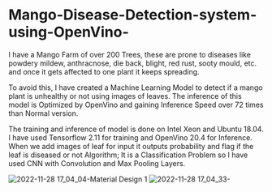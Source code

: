 # Mango-Disease-Detection-system-using-OpenVino-
I have a Mango Farm of over 200 Trees, these are prone to diseases like powdery mildew, anthracnose, die back, blight, red rust, sooty mould, etc. and once it gets affected to one plant it keeps spreading. 

To avoid this, I have created a Machine Learning Model to detect if a mango plant is unhealthy or not using images of leaves. The inference of this model is Optimized by OpenVino and gaining Inference Speed over 72 times than Normal version.

The training and inference of model is done on Intel Xeon and Ubuntu 18.04. I have used Tensorflow 2.11 for training and OpenVino 20.4 for Inference. When we add images of leaf for input it outputs probability and flag if the leaf is diseased or not
Algorithm; It is a Classification Problem so I have used CNN with Convolution and Max Pooling Layers. 


![2022-11-28 17_04_04-Material Design 1](https://user-images.githubusercontent.com/105711066/204299883-4f3c44ac-f94c-44af-a7b1-2c369d43d96a.png)
![2022-11-28 17_04_33-](https://user-images.githubusercontent.com/105711066/204299899-28044e2f-9f1d-4546-aced-0fead8d4d61d.png)
